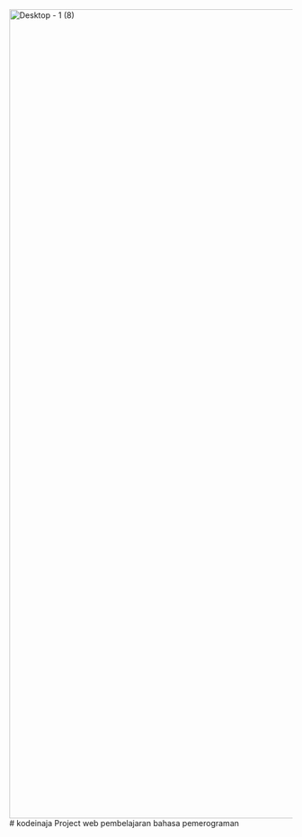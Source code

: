 <img width="1440" alt="Desktop - 1 (8)" src="https://user-images.githubusercontent.com/69365920/158017028-4754fdb1-7e21-45cc-98c0-2b754b752494.png">
# kodeinaja
Project web pembelajaran bahasa pemerograman
